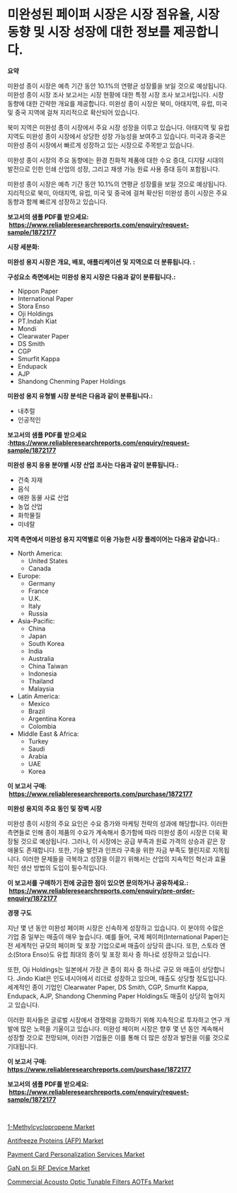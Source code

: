<p><h1>미완성된 페이퍼 시장은 시장 점유율, 시장 동향 및 시장 성장에 대한 정보를 제공합니다.</h1></p><p><strong>요약</strong></p>
<p><p>미완성 종이 시장은 예측 기간 동안 10.1%의 연평균 성장률을 보일 것으로 예상됩니다. 미완성 종이 시장 조사 보고서는 시장 현황에 대한 특정 시장 조사 보고서입니다. 시장 동향에 대한 간략한 개요를 제공합니다. 미완성 종이 시장은 북미, 아태지역, 유럽, 미국 및 중국 지역에 걸쳐 지리적으로 확산되어 있습니다.</p><p>북미 지역은 미완성 종이 시장에서 주요 시장 성장을 이루고 있습니다. 아태지역 및 유럽 지역도 미완성 종이 시장에서 상당한 성장 가능성을 보여주고 있습니다. 미국과 중국은 미완성 종이 시장에서 빠르게 성장하고 있는 시장으로 주목받고 있습니다.</p><p>미완성 종이 시장의 주요 동향에는 환경 친화적 제품에 대한 수요 증대, 디지턈 시대의 발전으로 인한 인쇄 산업의 성장, 그리고 재생 가능 원료 사용 증대 등이 포함됩니다.</p><p>미완성 종이 시장은 예측 기간 동안 10.1%의 연평균 성장률을 보일 것으로 예상됩니다. 지리적으로 북미, 아태지역, 유럽, 미국 및 중국에 걸쳐 확산된 미완성 종이 시장은 주요 동향과 함께 빠르게 성장하고 있습니다.</p></p>
<p><strong>보고서의 샘플 PDF를 받으세요: &nbsp;<a href="https://www.reliableresearchreports.com/enquiry/request-sample/1872177">https://www.reliableresearchreports.com/enquiry/request-sample/1872177</a></strong></p>
<p><strong>시장 세분화:</strong></p>
<p><strong> 미완성 용지 시장은 개요, 배포, 애플리케이션 및 지역으로 더 분류됩니다. :</strong></p>
<p><strong>구성요소 측면에서는 미완성 용지 시장은 다음과 같이 분류됩니다.:</strong></p>
<p><ul><li>Nippon Paper</li><li>International Paper</li><li>Stora Enso</li><li>Oji Holdings</li><li>PT.Indah Kiat</li><li>Mondi</li><li>Clearwater Paper</li><li>DS Smith</li><li>CGP</li><li>Smurfit Kappa</li><li>Endupack</li><li>AJP</li><li>Shandong Chenming Paper Holdings</li></ul></p>
<p><strong> 미완성 용지 유형별 시장 분석은 다음과 같이 분류됩니다.:</strong></p>
<p><ul><li>내추럴</li><li>인공적인</li></ul></p>
<p><strong>보고서의 샘플 PDF를 받으세요 :<a href="https://www.reliableresearchreports.com/enquiry/request-sample/1872177">https://www.reliableresearchreports.com/enquiry/request-sample/1872177</a></strong></p>
<p><strong> 미완성 용지 응용 분야별 시장 산업 조사는 다음과 같이 분류됩니다.:</strong></p>
<p><ul><li>건축 자재</li><li>음식</li><li>애완 동물 사료 산업</li><li>농업 산업</li><li>화학물질</li><li>미네랄</li></ul></p>
<p><strong>지역 측면에서 미완성 용지 지역별로 이용 가능한 시장 플레이어는 다음과 같습니다.:</strong></p>
<p><ul>
    <li>
        North America:
        <ul>
            <li>United States</li>
            <li>Canada</li>
        </ul>
    </li>
    <li>
        Europe:
        <ul>
            <li>Germany</li>
            <li>France</li>
            <li>U.K.</li>
            <li>Italy</li>
            <li>Russia</li>
        </ul>
    </li>
    <li>
        Asia-Pacific:
        <ul>
            <li>China</li>
            <li>Japan</li>
            <li>South Korea</li>
            <li>India</li>
            <li>Australia</li>
            <li>China Taiwan</li>
            <li>Indonesia</li>
            <li>Thailand</li>
            <li>Malaysia</li>
        </ul>
    </li>
    <li>
        Latin America:
        <ul>
            <li>Mexico</li>
            <li>Brazil</li>
            <li>Argentina Korea</li>
            <li>Colombia</li>
        </ul>
    </li>
    <li>
        Middle East & Africa:
        <ul>
            <li>Turkey</li>
            <li>Saudi</li>
            <li>Arabia</li>
            <li>UAE</li>
            <li>Korea</li>
        </ul>
    </li>
    </ul></p>
<p><strong>이 보고서 구매: &nbsp;<a href="https://www.reliableresearchreports.com/purchase/1872177">https://www.reliableresearchreports.com/purchase/1872177</a></strong></p>
<p><strong>미완성 용지의 주요 동인 및 장벽 시장</strong></p>
<p><p>미완성 종이 시장의 주요 요인은 수요 증가와 마케팅 전략의 성과에 해당합니다. 이러한 측면들로 인해 종이 제품의 수요가 계속해서 증가함에 따라 미완성 종이 시장은 더욱 확장될 것으로 예상됩니다. 그러나, 이 시장에는 공급 부족과 원료 가격의 상승과 같은 장애물도 존재합니다. 또한, 기술 발전과 인프라 구축을 위한 자금 부족도 챌린지로 지목됩니다. 이러한 문제들을 극복하고 성장을 이끌기 위해서는 산업의 지속적인 혁신과 효율적인 생산 방법의 도입이 필수적입니다.</p></p>
<p><strong>이 보고서를 구매하기 전에 궁금한 점이 있으면 문의하거나 공유하세요.: &nbsp;<a href="https://www.reliableresearchreports.com/enquiry/pre-order-enquiry/1872177">https://www.reliableresearchreports.com/enquiry/pre-order-enquiry/1872177</a></strong></p>
<p><strong>경쟁 구도</strong></p>
<p><p>지난 몇 년 동안 미완성 페이퍼 시장은 신속하게 성장하고 있습니다. 이 분야의 수많은 기업 중 일부는 매출이 매우 높습니다. 예를 들어, 국제 페이퍼(International Paper)는 전 세계적인 규모의 페이퍼 및 포장 기업으로써 매출이 상당히 큽니다. 또한, 스토라 엔소(Stora Enso)도 유럽 최대의 종이 및 포장 회사 중 하나로 성장하고 있습니다.</p><p>또한, Oji Holdings는 일본에서 가장 큰 종이 회사 중 하나로 규모 와 매출이 상당합니다. Jindo Kiat은 인도네시아에서 리더로 성장하고 있으며, 매출도 상당할 정도입니다. 세계적인 종이 기업인 Clearwater Paper, DS Smith, CGP, Smurfit Kappa, Endupack, AJP, Shandong Chenming Paper Holdings도 매출이 상당히 높아지고 있습니다.</p><p>이러한 회사들은 글로벌 시장에서 경쟁력을 강화하기 위해 지속적으로 투자하고 연구 개발에 많은 노력을 기울이고 있습니다. 미완성 페이퍼 시장은 향후 몇 년 동안 계속해서 성장할 것으로 전망되며, 이러한 기업들은 이를 통해 더 많은 성장과 발전을 이룰 것으로 기대됩니다.</p></p>
<p><strong>이 보고서 구매: &nbsp; <a href="https://www.reliableresearchreports.com/purchase/1872177">https://www.reliableresearchreports.com/purchase/1872177</a></strong></p>
<p><strong>보고서의 샘플 PDF를 받으세요: &nbsp;<a href="https://www.reliableresearchreports.com/enquiry/request-sample/1872177">https://www.reliableresearchreports.com/enquiry/request-sample/1872177</a></strong><strong></strong></p>
<p>&nbsp;</p>
<p><p><a href="https://github.com/joannesouthgate/Market-Research-Report-List-2/blob/main/1-methylcyclopropene-market.md">1-Methylcyclopropene Market</a></p><p><a href="https://github.com/sofayahoo2023/Market-Research-Report-List-3/blob/main/antifreeze-proteins-afp-market.md">Antifreeze Proteins (AFP) Market</a></p><p><a href="https://cat-emmental-94b.notion.site/Payment-Card-Personalization-Services-Market-Size-Focuses-on-Market-Dynamics-In-Depth-Analysis-and--2e577887879746b9865f8fa58d2061e5">Payment Card Personalization Services Market</a></p><p><a href="https://issuu.com/reportprime-2/docs/gan-on-si-rf-device-market-size-2030.pptx">GaN on Si RF Device Market</a></p><p><a href="https://issuu.com/reportprime-2/docs/commercial-acousto-optic-tunable-filters-aotfs-mar">Commercial Acousto Optic Tunable Filters AOTFs Market</a></p></p>
